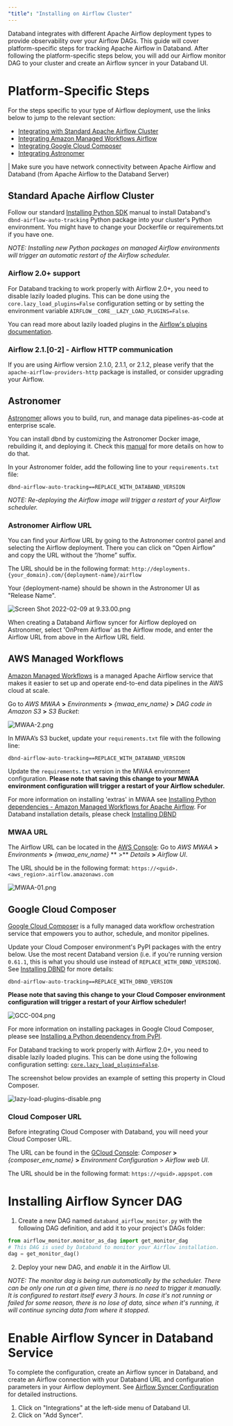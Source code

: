 ```yaml
---
"title": "Installing on Airflow Cluster"
---
```

Databand integrates with different Apache Airflow deployment types to provide observability over your Airflow DAGs. This guide will cover platform-specific steps for tracking Apache Airflow in Databand. After following the platform-specific steps below, you will add our Airflow monitor DAG to your cluster and create an Airflow syncer in your Databand UI.

# Platform-Specific Steps
For the steps specific to your type of Airflow deployment, use the links below to jump to the relevant section:
* [Integrating with Standard Apache Airflow Cluster](doc:installing-on-airflow-cluster#standard-apache-airflow-cluster)
* [Integrating Amazon Managed Workflows Airflow](doc:installing-on-airflow-cluster#aws-managed-workflows)
* [Integrating Google Cloud Composer](doc:installing-on-airflow-cluster#google-cloud-composer)
* [Integrating Astronomer](doc:installing-on-airflow-cluster#astronomer)

| Make sure you have network connectivity between Apache Airflow and Databand (from Apache Airflow to the Databand Server)

## Standard Apache Airflow Cluster
Follow our standard [Installing Python SDK](doc:installing-dbnd)  manual to install Databand's  `dbnd-airflow-auto-tracking` Python package into your cluster's Python environment. You might have to change your Dockerfile or requirements.txt if you have one.

*NOTE: Installing new Python packages on managed Airflow environments will trigger an automatic restart of the Airflow scheduler.*


### Airflow 2.0+ support
For Databand tracking to work properly with Airflow 2.0+, you need to disable lazily loaded plugins. This can be done using the `core.lazy_load_plugins=False` configuration setting or by setting the environment variable `AIRFLOW__CORE__LAZY_LOAD_PLUGINS=False`.

You can read more about lazily loaded plugins in the [Airflow's plugins documentation](https://airflow.apache.org/docs/apache-airflow/stable/plugins.html#when-are-plugins-re-loaded).

### Airflow 2.1.[0-2] - Airflow HTTP communication
If you are using Airflow version 2.1.0, 2.1.1, or 2.1.2, please verify that the `apache-airflow-providers-http` package is installed, or consider upgrading your Airflow.


## Astronomer

[Astronomer](https://www.astronomer.io/) allows you to build, run, and manage data pipelines-as-code at enterprise scale.

You can install dbnd by customizing the Astronomer Docker image, rebuilding it, and deploying it.
Check this [manual](https://docs.astronomer.io/enterprise/customize-image/) for more details on how to do that.

In your Astronomer folder, add the following line to your `requirements.txt` file:
```
dbnd-airflow-auto-tracking==REPLACE_WITH_DATABAND_VERSION
```

*NOTE: Re-deploying the Airflow image will trigger a restart of your Airflow scheduler.*

### Astronomer Airflow URL
You can find your Airflow URL by going to the Astronomer control panel and selecting the Airflow deployment. There you can click on “Open Airflow” and copy the URL without the “/home” suffix.

The URL should be in the following format:
`http://deployments.{your_domain}.com/{deployment-name}/airflow`

Your {deployment-name} should be shown in the Astronomer UI as "Release Name".

![Screen Shot 2022-02-09 at 9.33.00.png](https://files.readme.io/4832728-Screen_Shot_2022-02-09_at_9.33.00.png)

When creating a Databand Airflow syncer for Airflow deployed on Astronomer, select 'OnPrem Airflow' as the Airflow mode, and enter the Airflow URL from above in the Airflow URL field.


## AWS Managed Workflows

[Amazon Managed Workflows](https://aws.amazon.com/managed-workflows-for-apache-airflow/getting-started/) is a managed Apache Airflow service that makes it easier to set up and operate end-to-end data pipelines in the AWS cloud at scale.

Go to *AWS MWAA* **>** *Environments* **>** *{mwaa_env_name}* **>** *DAG code in Amazon S3* **>** *S3 Bucket*:

![MWAA-2.png](https://files.readme.io/4a5fd09-MWAA-2.png)

In MWAA’s S3 bucket, update your `requirements.txt` file with the following line:
```
dbnd-airflow-auto-tracking==REPLACE_WITH_DATABAND_VERSION
```

Update the `requirements.txt` version in the MWAA environment configuration. **Please note that saving this change to your MWAA environment configuration will trigger a restart of your Airflow scheduler.**

For more information on installing 'extras' in MWAA see [Installing Python dependencies - Amazon Managed Workflows for Apache Airflow](https://docs.aws.amazon.com/mwaa/latest/userguide/working-dags-dependencies.html). For Databand installation details, please check [Installing DBND](doc:installing-dbnd)

### MWAA URL
The Airflow URL can be located in the [AWS Console](http://console.aws.amazon.com/):
Go to *AWS MWAA* **>** *Environments* **>** *{mwaa_env_name}* ** >** *Details* **>** *Airflow UI*.

The URL should be in the following format:
`https://<guid>.<aws_region>.airflow.amazonaws.com`

![MWAA-01.png](https://files.readme.io/00a4835-MWAA-01.png)




##  Google Cloud Composer

[Google Cloud Composer](https://cloud.google.com/composer) is a fully managed data workflow orchestration service that empowers you to author, schedule, and monitor pipelines.

Update your Cloud Composer environment's PyPI packages with the entry below. Use the most recent Databand version (i.e. if you're running version `0.61.1`, this is what you should use instead of `REPLACE_WITH_DBND_VERSION`). See [Installing DBND](doc:installing-dbnd)  for more details:

```
dbnd-airflow-auto-tracking==REPLACE_WITH_DBND_VERSION
```
**Please note that saving this change to your Cloud Composer environment configuration will trigger a restart of your Airflow scheduler!**

![GCC-004.png](https://files.readme.io/917aa8e-GCC-004.png)

For more information on installing packages in Google Cloud Composer, please see [Installing a Python dependency from PyPI](https://cloud.google.com/composer/docs/how-to/using/installing-python-dependencies#install-package).

For Databand tracking to work properly with Airflow 2.0+, you need to disable lazily loaded plugins. This can be done using the following configuration setting: [`core.lazy_load_plugins=False`](doc:integrating-databand-with-airflow#airflow-2-support).

The screenshot below provides an example of setting this property in Cloud Composer.

![lazy-load-plugins-disable.png](https://files.readme.io/3a68b8c-lazy-load-plugins-disable.png)



### Cloud Composer URL
Before integrating Cloud Composer with Databand, you will need your Cloud Composer URL.

The URL can be found in the [GCloud Console](https://console.cloud.google.com/):
*Composer* **>** *{composer_env_name}* **>** *Environment Configuration* > *Airflow web UI*.

The URL should be in the following format:
`https://<guid>.appspot.com`


# Installing Airflow Syncer DAG
1. Create a new DAG named `databand_airflow_monitor.py` with the following DAG definition, and add it to your project's DAGs folder:

<!-- noqa -->
``` python
from airflow_monitor.monitor_as_dag import get_monitor_dag
# This DAG is used by Databand to monitor your Airflow installation.
dag = get_monitor_dag()
```
2. Deploy your new DAG, and *enable* it in the Airflow UI.

*NOTE: The monitor dag is being run automatically by the scheduler. There can be only one run at a given time, there is no need to trigger it manually. It is configured to restart itself every 3 hours. In case it's not running or failed for some reason, there is no lose of data, since when it's running, it will continue syncing data from where it stopped.*

# Enable Airflow Syncer in Databand Service
To complete the configuration, create an Airflow syncer in Databand, and create an Airflow connection with your Databand URL and configuration parameters in your Airflow deployment. See [Airflow Syncer Configuration](doc:apache-airflow-sync)  for detailed instructions.
1. Click on "Integrations" at the left-side menu of Databand UI.
2. Click on "Add Syncer".
